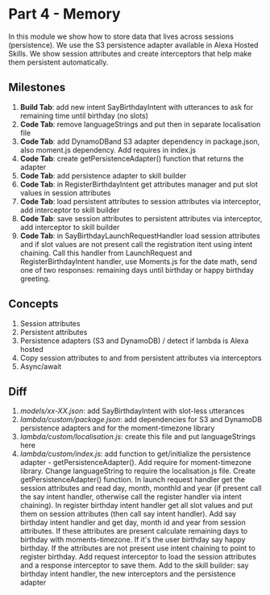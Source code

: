 # Part 4 - Memory

In this module we show how to store data that lives across sessions (persistence). We use the S3 persistence adapter available in Alexa Hosted Skills.
We show session attributes and create interceptors that help make them persistent automatically.

## Milestones

1. **Build Tab**: add new intent SayBirthdayIntent with utterances to ask for remaining time until birthday (no slots)
2. **Code Tab**: remove languageStrings and put then in separate localisation file
3. **Code Tab**: add DynamoDBand S3 adapter dependency in package.json, also moment.js dependency. Add requires in index.js
4. **Code Tab**: create getPersistenceAdapter() function that returns the adapter
5. **Code Tab**: add persistence adapter to skill builder
6. **Code Tab**: in RegisterBirthdayIntent get attributes manager and put slot values in session attributes
7. **Code Tab**: load persistent attributes to session attributes via interceptor, add interceptor to skill builder
8. **Code Tab**: save session attributes to persistent attributes via interceptor, add interceptor to skill builder
9. **Code Tab**: in SayBirthdayLaunchRequestHandler load session attributes and if slot values are not present call the registration itent using intent chaining. Call this handler from LaunchRequest and RegisterBirthdayIntent handler, use Moments.js for the date math, send one of two responses: remaining days until birthday or happy birthday greeting. 

## Concepts

1. Session attributes
2. Persistent attributes
3. Persistence adapters (S3 and DynamoDB) / detect if lambda is Alexa hosted
4. Copy session attributes to and from persistent attributes via interceptors
5. Async/await

## Diff

1. *models/xx-XX.json*: add SayBirthdayIntent with slot-less utterances
2. *lambda/custom/package.json*: add dependencies for S3 and DynamoDB persistence adapters and for the moment-timezone library
3. *lambda/custom/localisation.js*: create this file and put languageStrings here
4. *lambda/custom/index.js*: add function to get/initialize the persistence adapter - getPersistenceAdapter(). Add require for moment-timezone library. Change languageString to require the localisation.js file. Create getPersistenceAdapter() function. In launch request handler get the session attributes and read day, month, monthId and year (if present call the say intent handler, otherwise call the register handler via intent chaining). In register birthday intent handler get all slot values and put them on session attributes (then call say intent handler). Add say birthday intent handler and get day, month id and year from session attributes. If these attributes are present calculate remaining days to birthday with moments-timezone. If it's the user birthday say happy birthday. If the attributes are not present use intent chaining to point to register birthday. Add request interceptor to load the session attributes and a response interceptor to save them. Add to the skill builder: say birthday intent handler, the new interceptors and the persistence adapter